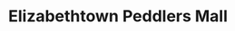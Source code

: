 ---
title: "Elizabethtown Peddlers Mall"
url: /elizabethtown/elizabethtown-peddlers-mall/
shop: mall
---